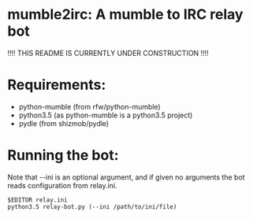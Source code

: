 # mumble2irc: A mumble to IRC relay bot

!!!! THIS README IS CURRENTLY UNDER CONSTRUCTION !!!!

# Requirements:

* python-mumble (from rfw/python-mumble)
* python3.5 (as python-mumble is a python3.5 project)
* pydle (from shizmob/pydle)

# Running the bot:
Note that --ini is an optional argument, and if given no arguments the bot reads configuration from relay.ini.

    $EDITOR relay.ini 
    python3.5 relay-bot.py (--ini /path/to/ini/file)
